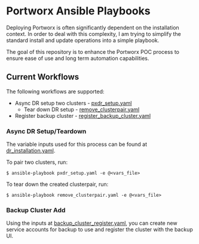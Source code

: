 # Portworx Ansible Playbooks

Deploying Portworx is often significantly dependent on the installation context.
In order to deal with this complexity, I am trying to simplify the standard install
and update operations into a simple playbook.

The goal of this repository is to enhance the Portworx POC process to ensure
ease of use and long term automation capabilities.

## Current Workflows

The following workflows are supported:

* Async DR setup two clusters - [pxdr_setup.yaml](./pxdr_setup.yaml)
    * Tear down DR setup - [remove_clusterpair.yaml](./remove_clusterpair.yaml)
* Register backup cluster - [register_backup_cluster.yaml](./register_backup_cluster.yaml)

### Async DR Setup/Teardown

The variable inputs used for this process can be found at [dr_installation.yaml](./sample_inputs/dr_installation.yaml).

To pair two clusters, run:

```console
$ ansible-playbook pxdr_setup.yaml -e @<vars_file>
```

To tear down the created clusterpair, run:

```console
$ ansible-playbook remove_clusterpair.yaml -e @<vars_file>
```

### Backup Cluster Add

Using the inputs at [backup_cluster_register.yaml](./sample_inputs/backup_cluster_register.yaml), you can create new service accounts for backup to use and register the cluster with the backup UI.
